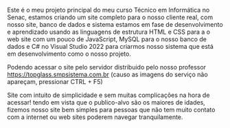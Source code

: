 
Este é o meu projeto principal do meu curso Técnico em Informática no Senac, estamos criando um site completo para o nosso cliente real, com nosso site, banco de dados e sistema estamos em fase de desenvolvimento e aprendizado usando as linguagens de estrutura HTML e CSS para a o web site com um pouco de JavaScript, MySQL para o nosso banco de dados e C# no Visual Studio 2022 para criarmos nosso sistema que está em desenvolvimento como o nosso projeto.

Podendo acessar o site pelo servidor distribuido pelo nosso professor https://topglass.smpsistema.com.br (causo as imagens do serviço não apareçam, pressionar CTRL + F5)

Site com intuito de simplicidade e sem muitas complicações na hora de acessar! tendo em vista que o publico-alvo são os maiores de idades, fizemos nosso site bem simples para pessoas que não tem muito contato com a internet ou web sites poderem navegar tranquilamente.
